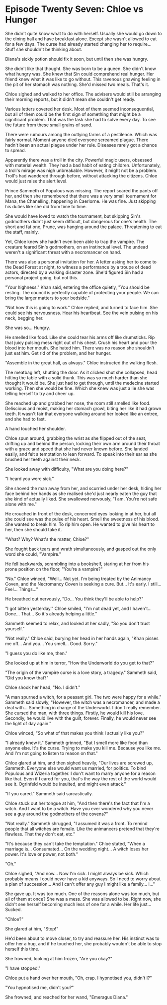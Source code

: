 # Episode Twenty Seven: Chloe vs Hunger

She didn't quite know what to do with herself. Usually she would go down to the dining hall and have breakfast alone. Except she wasn't allowed to eat for a few days. The curse had already started changing her to require... Stuff she shouldn't be thinking about.

Diana's sickly potion should fix it soon, but until then she was hungry.

She didn't like that thought. She was born to be a queen. She didn't know what hungry was. She knew that Sin could comprehend real hunger. Her friend knew what it was like to go without. This ravenous gnawing feeling in the pit of her stomach was nothing. She'd missed two meals. That's it.

Chloe sighed and walked to her office. The advisers would still be arranging their morning reports, but it didn't mean she couldn't get ready.

Various letters covered her desk. Most of them seemed inconsequential, but all of them could be the first sign of something that might be a significant problem. That was the task she had to solve every day. To see the future from these small grains of sand.

There were rumours among the outlying farms of a pestilence. Which was fairly normal. Moment anyone died everyone screamed plague. There hadn't been an actual plague under her rule. Diseases rarely got a chance to spread.

Apparently there was a troll in the city. Powerful magic users, obsessed with material wealth. They had a bad habit of eating children. Unfortunately, a troll's mirage was nigh unbreakable. However, it might not be a problem. Troll's had wandered through before, without attacking the citizens. Chloe would just raise the alert level.

Prince Sammeth of Populous was missing. The report scared the pants off her, and then she remembered that there was a very small tournament for Mana, the Chanelling, happening in Caerlorne. He was fine. Just skipping his duties like she did from time to time.

She would have loved to watch the tournament, but skipping Sin's godmothers didn't just seem difficult, but dangerous for one's health. The short and fat one, Prune, was hanging around the palace. Threatening to eat the staff, mainly.

Yet, Chloe knew she hadn't even been able to trap the vampire. The creature feared Sin's godmothers, on an instinctual level. The undead weren't a significant threat with a necromancer on hand.

There was also a personal invitation for her. A letter asking her to come to the Dead Forest at night, to witness a performance by a troupe of dead actors, directed by a walking disaster zone. She'd figured Sin had a personal project going, but not this.

"Your highness." Khan said, entering the office quietly, "You should be resting. The council is perfectly capable of protecting your people. We can bring the larger matters to your bedside."

"Not how this is going to work." Chloe replied, and turned to face him. She could see his nervousness. Hear his heartbeat. See the vein pulsing on his neck, begging her.

She was so... Hungry.

He smelled like food. Like she could tear his arms off like drumsticks. Rip that juicy pulsing mess right out of his chest. Crush his heart and pour the blood into her mouth. She hated him. There was no reason she shouldn't just eat him. Get rid of the problem, and her hunger.

"Assemble in the great hall, as always." Chloe instructed the walking flesh.

The meatbag left, shutting the door. As it clicked shut she collapsed, head hitting the table with a solid thunk. This was so much harder than she thought it would be. She just had to get through, until the medecine started working. Then she would be fine. Which she knew was just a lie she was telling herself to try and cheer up.

She reached up and grabbed her nose, the room still smelled like food. Deliscious and moist, making her stomach growl, biting her like it had grown teeth. It wasn't fair that everyone walking around her looked like an entree, and she had to fast.

A hand touched her shoulder.

Chloe spun around, grabbing the wrist as she flipped out of the seat, drifting up and behind the person, locking their own arm around their throat with a grace and speed that she had never known before. She landed easily, and felt a temptation to lean forward. To speak into their ear as she brushed her teeth against their neck.

She looked away with difficulty, "What are you doing here?"

"I heard you were sick."

She shoved the man away from her, and scurried under her desk, hiding her face behind her hands as she realised she'd just nearly eaten the guy that she kind of actually liked. She swallowed nervously, "I am. You're not safe alone with me."

He crouched in front of the desk, concerned eyes looking in at her, but all she could see was the pulse of his heart. Smell the sweetness of his blood. She wanted to break him. To rip him open. He wanted to give his heart to her, then she should take it.

"What? Why? What's the matter, Chloe?"

She fought back tears and wrath simultaneously, and gasped out the only word she could, "Vampire."

He fell backwards, scrambling into a bookshelf, staring at her from his prone position on the floor, "You're a vampire?"

"No." Chloe winced, "Well... Not yet. I'm being treated by the Animancy Coven, and the Necromancy Coven is seeking a cure. But... It's early. I still... Feel... Things..."

He breathed out nervously, "Do... You think they'll be able to help?"

"I got bitten yesterday." Chloe smiled, "I'm not dead yet, and I haven't... Done... That... So it's already helping a little."

Sammeth seemed to relax, and looked at her sadly, "So you don't trust yourself."

"Not really." Chloe said, burying her head in her hands again, "Khan pisses me off... And you... You smell... Good. Sorry."

"I guess you do like me, then."

She looked up at him in terror, "How the Underworld do you get to that?"

"The origin of the vampire curse is a love story, a tragedy." Sammeth said, "Did you know that?"

Chloe shook her head, "No. I didn't."

"A man spurned a witch, for a peasant girl. The two were happy for a while." Sammeth said slowly, "However, the witch was a necromancer, and made a deal with... Something in charge of the Underworld. I don't really remember. She cursed the man, with three things. Firstly, he would kill his love. Secondly, he would live with the guilt, forever. Finally, he would never see the light of day again."

Chloe winced, "So what of that makes you think I actually like you?"

"I already knew it." Sammeth grinned, "But I smell more like food than anyone else. It's the curse. Trying to make you kill me. Because you like me. And I'm not going to listen to reason on that."

Chloe glared at him, and then sighed heavily, "Our lives are screwed up, Sammeth. Everyone else would want us married, for politics. To bind Populous and Wizeria together. I don't want to marry anyone for a reason like that. Even if I cared for you, that's the way the rest of the world would see it. Ogrinfeld would be insulted, and might even attack."

"If you cared." Sammeth said sarcastically.

Chloe stuck out her tongue at him, "And then there's the fact that I'm a witch. And I want to be a witch. Have you ever wondered why you never see a guy around the godmothers of the covens?"

"Not really." Sammeth shrugged, "I assumed it was a front. To remind people that all witches are female. Like the animancers pretend that they're flawless. That they don't eat, etc."

"It's because they can't take the temptation." Chloe stated, "When a marriage is... Consumated... On the wedding night... A witch loses her power. It's love or power, not both."

"Oh."

Chloe sighed, "And now... Now I'm sick. I might always be sick. Which probably means I could never have a kid anyways. So I need to worry about a plan of succession... And I can't offer any guy I might like a family... I..."

She gave up. It was too much. One of the reasons alone was too much, but all of them at once? She was a mess. She was allowed to be. Right now, she didn't see herself becoming much less of one for a while. Her life just... Sucked.

"Chloe?"

She glared at him, "Stop!"

He'd been about to move closer, to try and reassure her. His instinct was to offer her a hug, and if he touched her, she probably wouldn't be able to stop herself this time.

She frowned, looking at him frozen, "Are you okay?"

"I have stopped."

Chloe put a hand over her mouth, "Oh, crap. I hypnotised you, didn't I?"

"You hypnotised me, didn't you?"

She frowned, and reached for her wand, "Emeragus Diana."

